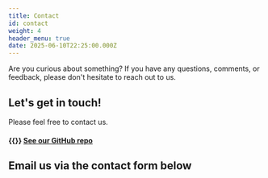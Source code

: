 ```yaml
---
title: Contact
id: contact
weight: 4
header_menu: true
date: 2025-06-10T22:25:00.000Z
---
```


Are you curious about something?  If you have any questions, comments, or feedback, please don't hesitate to reach out to us. 

## Let's get in touch!
Please feel free to contact us.

#### {{<icon class="fa fa-github">}}&nbsp;[See our GitHub repo](https://github.com/coastal-science)

## Email us via the contact form below
